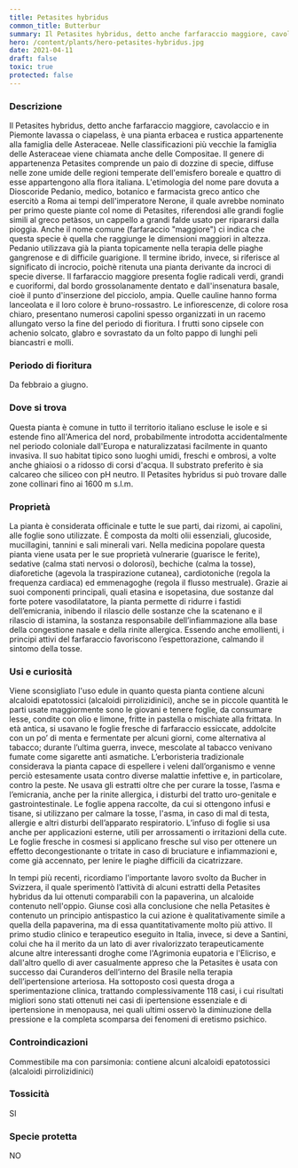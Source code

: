 ```yaml
---
title: Petasites hybridus
common_title: Butterbur
summary: Il Petasites hybridus, detto anche farfaraccio maggiore, cavolaccio e in Piemonte lavassa o ciapelass, è una pianta erbacea e rustica appartenente alla famiglia delle Asteraceae.
hero: /content/plants/hero-petasites-hybridus.jpg
date: 2021-04-11
draft: false
toxic: true
protected: false
---
```

### Descrizione
Il Petasites hybridus, detto anche farfaraccio maggiore, cavolaccio e in Piemonte lavassa o ciapelass, è una pianta erbacea e rustica appartenente alla famiglia delle Asteraceae.
Nelle classificazioni più vecchie la famiglia delle Asteraceae viene chiamata anche delle Compositae. Il genere di appartenenza Petasites comprende un paio di dozzine di specie, diffuse nelle zone umide delle regioni temperate dell'emisfero boreale e quattro di esse appartengono alla flora italiana.
L'etimologia del nome pare dovuta a Dioscoride Pedanio, medico, botanico e farmacista greco antico che esercitò a Roma ai tempi dell'imperatore Nerone, il quale avrebbe nominato per primo queste piante col nome di Petasites, riferendosi alle grandi foglie simili al greco petàsos, un cappello a grandi falde usato per ripararsi dalla pioggia. Anche il nome comune (farfaraccio "maggiore") ci indica che questa specie è quella che raggiunge le dimensioni maggiori in altezza. Pedanio utilizzava già la pianta topicamente nella terapia delle piaghe gangrenose e di difficile guarigione. Il termine ibrido, invece, si riferisce al significato di incrocio, poichè ritenuta una pianta derivante da incroci di specie diverse.
Il farfaraccio maggiore presenta foglie radicali verdi, grandi e cuoriformi, dal bordo grossolanamente dentato e dall'insenatura basale, cioè il punto d'inserzione del picciolo, ampia. Quelle cauline hanno forma lanceolata e il loro colore è bruno-rossastro.
Le infiorescenze, di colore rosa chiaro, presentano numerosi capolini spesso organizzati in un racemo allungato verso la fine del periodo di fioritura.
I frutti sono cipsele con achenio solcato, glabro e sovrastato da un folto pappo di lunghi peli biancastri e molli.

### Periodo di fioritura
Da febbraio a giugno.

### Dove si trova
Questa pianta è comune in tutto il territorio italiano escluse le isole e si estende fino all'America del nord, probabilmente introdotta accidentalmente nel periodo coloniale dall'Europa e naturalizzatasi facilmente in quanto invasiva.
Il suo habitat tipico sono luoghi umidi, freschi e ombrosi, a volte anche ghiaiosi o a ridosso di corsi d'acqua. Il substrato preferito è sia calcareo che siliceo con pH neutro.
Il Petasites hybridus si può trovare dalle zone collinari fino ai 1600 m s.l.m.

### Proprietà
La pianta è considerata officinale e tutte le sue parti, dai rizomi, ai capolini, alle foglie sono utilizzate. È composta da molti olii essenziali, glucoside, mucillagini, tannini e sali minerali vari.
Nella medicina popolare questa pianta viene usata per le sue proprietà vulnerarie (guarisce le ferite), sedative (calma stati nervosi o dolorosi), bechiche (calma la tosse), diaforetiche (agevola la traspirazione cutanea), cardiotoniche (regola la frequenza cardiaca) ed emmenagoghe (regola il flusso mestruale).
Grazie ai suoi componenti principali, quali etasina e isopetasina, due sostanze dal forte potere vasodilatatore, la pianta permette di ridurre i fastidi dell’emicrania, inibendo il rilascio delle sostanze che la scatenano e il rilascio di istamina, la sostanza responsabile dell’infiammazione alla base della congestione nasale e della rinite allergica.
Essendo anche emollienti, i principi attivi del farfaraccio favoriscono l’espettorazione, calmando il sintomo della tosse.

### Usi e curiosità
Viene sconsigliato l'uso edule in quanto questa pianta contiene alcuni alcaloidi epatotossici (alcaloidi pirrolizidinici), anche se in piccole quantità le parti usate maggiormente sono le giovani e tenere foglie, da consumare lesse, condite con olio e limone, fritte in pastella o mischiate alla frittata.
In età antica, si usavano le foglie fresche di farfaraccio essiccate, addolcite con un po’ di menta e fermentate per alcuni giorni, come alternativa al tabacco; durante l’ultima guerra, invece, mescolate al tabacco venivano fumate come sigarette anti asmatiche.
L’erboristeria tradizionale considerava la pianta capace di espellere i veleni dall’organismo e venne perciò estesamente usata contro diverse malattie infettive e, in particolare, contro la peste. Ne usava gli estratti oltre che per curare la tosse, l’asma e l’emicrania, anche per la rinite allergica, i disturbi del tratto uro-genitale e gastrointestinale.
Le foglie appena raccolte, da cui si ottengono infusi e tisane, si utilizzano per calmare la tosse, l'asma, in caso di mal di testa, allergie e altri disturbi dell’apparato respiratorio.
L’infuso di foglie si usa anche per applicazioni esterne, utili per arrossamenti o irritazioni della cute. Le foglie fresche in cosmesi si applicano fresche sul viso per ottenere un effetto decongestionante o tritate in caso di bruciature e infiammazioni e, come già accennato, per lenire le piaghe difficili da cicatrizzare.

In tempi più recenti, ricordiamo l'importante lavoro svolto da Bucher in Svizzera, il quale sperimentò l’attività di alcuni estratti della Petasites hybridus da lui ottenuti comparabili con la papaverina, un alcaloide contenuto nell'oppio. Giunse così alla conclusione che nella Petasites è contenuto un principio antispastico la cui azione è qualitativamente simile a quella della papaverina, ma di essa quantitativamente molto più attivo.
Il primo studio clinico e terapeutico eseguito in Italia, invece, si deve a Santini, colui che ha il merito da un lato di aver rivalorizzato terapeuticamente alcune altre interessanti droghe come l'Agrimonia eupatoria e l'Elicriso, e dall'altro quello di aver casualmente appreso che la Petasites è usata con successo dai Curanderos dell’interno del Brasile nella terapia dell’ipertensione arteriosa. Ha sottoposto così questa droga a sperimentazione clinica, trattando complessivamente 118 casi, i cui risultati migliori sono stati ottenuti nei casi di ipertensione essenziale e di ipertensione in menopausa, nei quali ultimi osservò la diminuzione della pressione e la completa scomparsa dei fenomeni di eretismo psichico.

### Controindicazioni
Commestibile ma con parsimonia: contiene alcuni alcaloidi epatotossici (alcaloidi pirrolizidinici)

### Tossicità
SI

### Specie protetta
NO